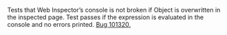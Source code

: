 Tests that Web Inspector’s console is not broken if Object is overwritten in the inspected page. Test passes if the expression is evaluated in the console and no errors printed. [Bug 101320.](https://bugs.webkit.org/show_bug.cgi?id=101320)

